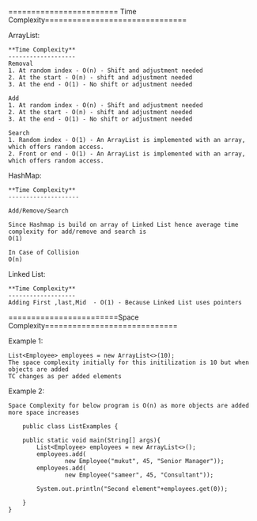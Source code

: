 ======================== Time Complexity===============================

ArrayList:

    **Time Complexity**
    -------------------
    Removal
    1. At random index - O(n) - Shift and adjustment needed
    2. At the start - O(n) - shift and adjustment needed
    3. At the end - O(1) - No shift or adjustment needed
    
    Add
    1. At random index - O(n) - Shift and adjustment needed
    2. At the start - O(n) - shift and adjustment needed
    3. At the end - O(1) - No shift or adjustment needed
    
    Search
    1. Random index - O(1) - An ArrayList is implemented with an array, which offers random access.
    2. Front or end - O(1) - An ArrayList is implemented with an array, which offers random access.

HashMap:

    **Time Complexity**
    --------------------
    
    Add/Remove/Search
    
    Since Hashmap is build on array of Linked List hence average time complexity for add/remove and search is 
    O(1)
    
    In Case of Collision
    O(n)
    
Linked List:

    **Time Complexity**
    -------------------
    Adding First ,last,Mid  - O(1) - Because Linked List uses pointers


========================Space Complexity=============================

Example 1:

    List<Employee> employees = new ArrayList<>(10);
    The space complexity initially for this initilization is 10 but when objects are added
    TC changes as per added elements

Example 2:

    Space Complexity for below program is O(n) as more objects are added more space increases

        public class ListExamples {
    
        public static void main(String[] args){
            List<Employee> employees = new ArrayList<>();
            employees.add(
                    new Employee("mukut", 45, "Senior Manager"));
            employees.add(
                    new Employee("sameer", 45, "Consultant"));
    
            System.out.println("Second element"+employees.get(0));
    
        }
    }
